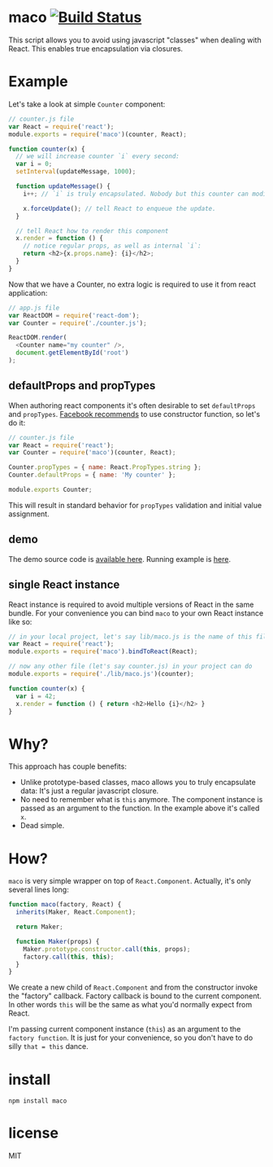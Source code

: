 # maco [![Build Status](https://travis-ci.org/anvaka/maco.svg)](https://travis-ci.org/anvaka/maco)

This script allows you to avoid using javascript "classes" when dealing
with React. This enables true encapsulation via closures.

# Example

Let's take a look at simple `Counter` component:

``` js
// counter.js file
var React = require('react');
module.exports = require('maco')(counter, React);

function counter(x) {
  // we will increase counter `i` every second:
  var i = 0;
  setInterval(updateMessage, 1000);

  function updateMessage() {
    i++; // `i` is truly encapsulated. Nobody but this counter can modify it.

    x.forceUpdate(); // tell React to enqueue the update.
  }

  // tell React how to render this component
  x.render = function () {
    // notice regular props, as well as internal `i`:
    return <h2>{x.props.name}: {i}</h2>;
  }
}
```

Now that we have a Counter, no extra logic is required to use it from
react application:

``` js
// app.js file
var ReactDOM = require('react-dom');
var Counter = require('./counter.js');

ReactDOM.render(
  <Counter name="my counter" />,
  document.getElementById('root')
);
```

## defaultProps and propTypes

When authoring react components it's often desirable to set `defaultProps` and
`propTypes`. [Facebook recommends](https://facebook.github.io/react/docs/reusable-components.html#es6-classes)
to use constructor function, so let's do it:

``` js
// counter.js file
var React = require('react');
var Counter = require('maco')(counter, React);

Counter.propTypes = { name: React.PropTypes.string };
Counter.defaultProps = { name: 'My counter' };

module.exports Counter;
```

This will result in standard behavior for `propTypes` validation and initial
value assignment.

## demo
The demo source code is [available here](https://github.com/anvaka/maco/tree/master/demo).
Running example is [here](//anvaka.github.io/maco/demo/).

## single React instance

React instance is required to avoid multiple versions of React in the same
bundle. For your convenience you can bind `maco` to your own React instance
like so:

``` js
// in your local project, let's say lib/maco.js is the name of this file
var React = require('react');
module.exports = require('maco').bindToReact(React);

// now any other file (let's say counter.js) in your project can do
module.exports = require('./lib/maco.js')(counter);

function counter(x) {
  var i = 42;
  x.render = function () { return <h2>Hello {i}</h2> }
}
```

# Why?

This approach has couple benefits:

* Unlike prototype-based classes, maco allows you to truly encapsulate data:
It's just a regular javascript closure.
* No need to remember what is `this` anymore. The component instance is
passed as an argument to the function. In the example above it's called `x`.
* Dead simple.

# How?

`maco` is very simple wrapper on top of `React.Component`. Actually, it's only
several lines long:

``` js
function maco(factory, React) {
  inherits(Maker, React.Component);

  return Maker;

  function Maker(props) {
    Maker.prototype.constructor.call(this, props);
    factory.call(this, this);
  }
}
```

We create a new child of `React.Component` and from the constructor invoke
the "factory" callback. Factory callback is bound to the current component.
In other words `this` will be the same as what you'd normally expect from
React.

I'm passing current component instance (`this`) as an argument to the `factory
function`. It is just for your convenience, so you don't have to do silly
`that = this` dance.

# install

```
npm install maco
```

# license

MIT
